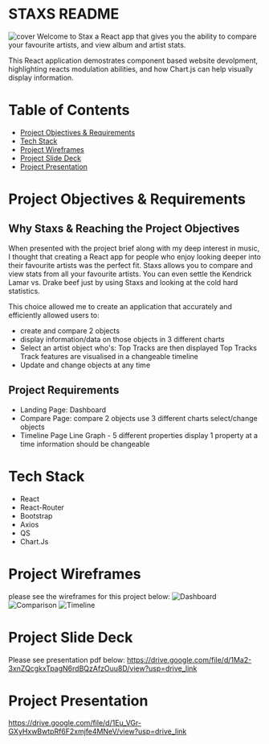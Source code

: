 # STAXS README 
![cover](https://github.com/Mwape-Kurete/STAXS_T1P1/assets/125279827/8823557a-6fcb-4c23-ae45-7f6754378fa7)
Welcome to Stax a React app that gives you the ability to compare your favourite artists, and view album and artist stats. 

This React application demostrates component based website devolpment, highlighting reacts modulation abilities, and how Chart.js can help visually display information. 

# Table of Contents 
- [Project Objectives & Requirements](#project-objectives-&-requirements)
- [Tech Stack](#tech-stack)
- [Project Wireframes](#project-wireframes)
- [Project Slide Deck](#project-slide-deck)
- [Project Presentation](#project-presentation)


# Project Objectives & Requirements 
## Why Staxs & Reaching the Project Objectives
When presented with the project brief along with my deep interest in music, I thought that creating a React app for people who enjoy looking deeper into their favourite artists was the perfect fit. Staxs allows you to compare and view stats from all your favourite artists. You can even settle the Kendrick Lamar vs. Drake beef just by using Staxs and looking at the cold hard statistics. 

This choice allowed me to create an application that accurately and efficiently allowed users to: 
- create and compare 2 objects
- display information/data on those objects in 3 different charts
- Select an artist object who's:
      Top Tracks are then displayed
      Top Tracks Track features are visualised in a changeable timeline
- Update and change objects at any time 

## Project Requirements 
- Landing Page: 
    Dashboard 
- Compare Page:
    compare 2 objects
    use 3 different charts
    select/change objects
- Timeline Page
    Line Graph - 5 different properties
    display 1 property at a time 
    information should be changeable

# Tech Stack
- React
- React-Router
- Bootstrap
- Axios
- QS
- Chart.Js

# Project Wireframes
please see the wireframes for this project below:
![Dashboard](https://github.com/Mwape-Kurete/STAXS_T1P1/assets/125279827/dde88f74-3f78-4944-a7e5-b1345f60e830)
![Comparison](https://github.com/Mwape-Kurete/STAXS_T1P1/assets/125279827/baedb214-c445-488f-b15e-d8135d96f0d6)
![Timeline](https://github.com/Mwape-Kurete/STAXS_T1P1/assets/125279827/9bde734f-e55a-4efd-adc1-51739a977ec3)

# Project Slide Deck
Please see presentation pdf below: 
https://drive.google.com/file/d/1Ma2-3xnZQcgkxTpagN6rdBQzAfzOuu8D/view?usp=drive_link 

# Project Presentation 
https://drive.google.com/file/d/1Eu_VGr-GXyHxwBwtpRf6F2xmjfe4MNeV/view?usp=drive_link 

